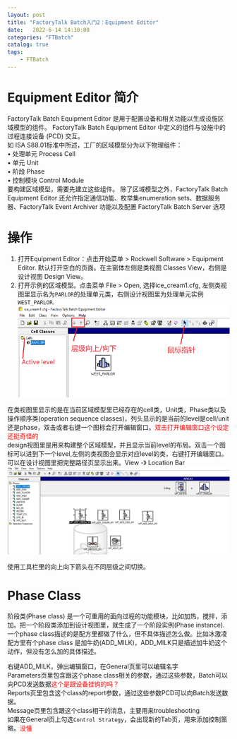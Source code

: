 ```yaml
---                
layout: post            
title: "FactoryTalk Batch入门2：Equipment Editor"                
date:   2022-6-14 14:30:00                 
categories: "FTBatch"                
catalog: true                
tags:                 
    - FTBatch                
---      
```


# Equipment Editor 简介
FactoryTalk Batch Equipment Editor 是用于配置设备和相关功能以生成设施区域模型的组件。 FactoryTalk Batch Equipment Editor 中定义的组件与设施中的过程连接设备 (PCD) 交互。  
如 ISA S88.01标准中所述，工厂的区域模型分为以下物理组件：  
• 处理单元 Process Cell  
• 单元 Unit  
• 阶段 Phase  
• 控制模块 Control Module  
要构建区域模型，需要先建立这些组件。 除了区域模型之外，FactoryTalk Batch Equipment Editor 还允许指定通信功能、枚举集enumeration sets、数据服务器、FactoryTalk Event Archiver 功能以及配置 FactoryTalk Batch Server 选项  

# 操作
1. 打开Equipment Editor：点击开始菜单 > Rockwell Software > Equipment Editor. 默认打开空白的页面。在主窗体左侧是类视图 Classes View，右侧是设计视图 Design View。  
2. 打开示例的区域模型。点击菜单 File > Open, 选择ice_cream1.cfg, 左侧类视图里显示名为`PARLOR`的处理单元类，右侧设计视图里为处理单元实例`WEST_PARLOR`.
![img](https://github.com/kerwenzhang/kerwenzhang.github.io/blob/master/_posts/image/Batch/equip1.png?raw=true)

在类视图里显示的是在当前区域模型里已经存在的cell类，Unit类，Phase类以及操作顺序类(operation sequence classes)，列头显示的是当前的level是cell/unit还是phase，双击或者右键一个图标会打开编辑窗口。<font color="red">双击打开编辑窗口这个设定还挺奇怪的</font>    
design视图里是用来构建整个区域模型，并且显示当前level的布局。双击一个图标可以进到下一个level,左侧的类视图会显示对应level的类，右键打开编辑窗口。  
可以在设计视图里把完整路径页显示出来。View -》 Location Bar  
![img](https://github.com/kerwenzhang/kerwenzhang.github.io/blob/master/_posts/image/Batch/equip2.png?raw=true)  

使用工具栏里的向上向下箭头在不同层级之间切换。  

# Phase Class
阶段类(Phase class) 是一个可重用的面向过程的功能模块，比如加热，搅拌，添加。把一个阶段类添加到设计视图里，就生成了一个阶段实例(Phase instance).  
一个phase class描述的是配方里都做了什么，但不具体描述怎么做。比如冰激凌配方里有个phase class 是加牛奶(ADD_MILK)，ADD_MILK只是描述加牛奶这个动作，但没有怎么加的具体描述。   

右键ADD_MILK，弹出编辑窗口，在General页里可以编辑名字  
Parameters页里包含跟这个phase class相关的参数，通过这些参数，Batch可以向PCD发送数据<font color="red">这个是跟设备挂钩的吗？</font>      
Reports页里包含这个class的report参数，通过这些参数PCD可以向Batch发送数据。   
Message页里包含跟这个class相干的消息，主要用来troubleshooting  
如果在General页上勾选`Control Strategy`，会出现新的Tab页，用来添加控制策略。<font color="red">没懂</font>   

